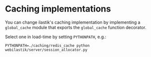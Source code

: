 # Caching implementations

You can change ilastik's caching implementation by implementing a `global_cache` module that exports the `global_cache` function decorator.

Select one in load-time by setting `PYTHONPATH`, e.g.:

`PYTHONPATH=./caching/redis_cache python webilastik/server/session_allocator.py`